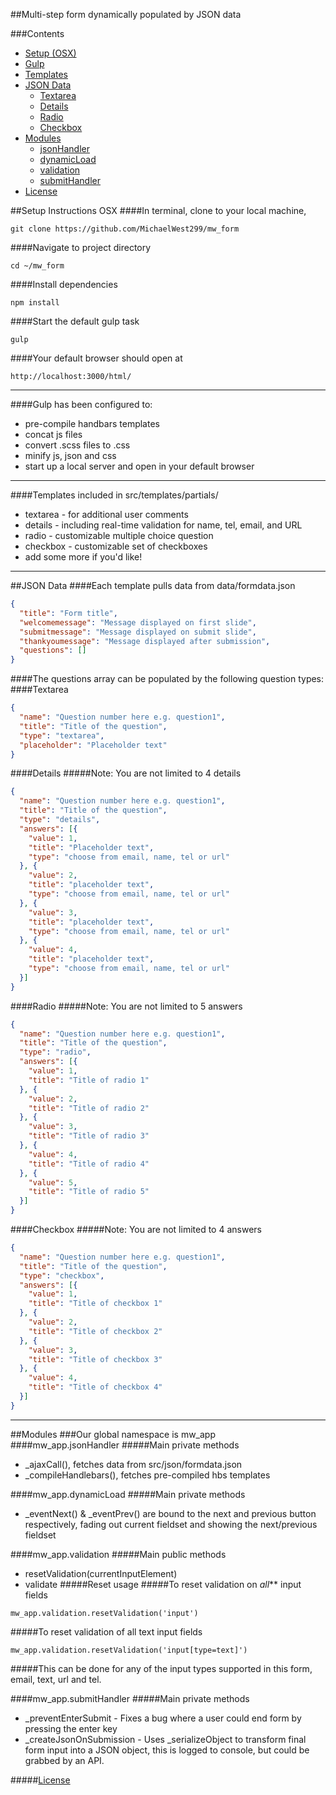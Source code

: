 ##Multi-step form dynamically populated by JSON data

###Contents
* [Setup (OSX)](#setup-instructions-osx)
* [Gulp](#gulp-has-been-configured-to:)
* [Templates](#templates-included-in-src/templates/partials/)
* [JSON Data](#json-data)
  * [Textarea](#textarea)
  * [Details](#details)
  * [Radio](#radio)
  * [Checkbox](#checkbox)
* [Modules](#modules)
  * [jsonHandler](#jsonHandler)
  * [dynamicLoad](#dynamicLoad)
  * [validation](#validation)
  * [submitHandler](#submitHandler)
* [License](#license)

##Setup Instructions OSX
####In terminal, clone to your local machine,
```
git clone https://github.com/MichaelWest299/mw_form
```
####Navigate to project directory
```
cd ~/mw_form
```
####Install dependencies
```
npm install
```
####Start the default gulp task
```
gulp
```
####Your default browser should open at
```
http://localhost:3000/html/
```

---

####Gulp has been configured to:
- pre-compile handbars templates
- concat js files
- convert .scss files to .css
- minify js, json and css
- start up a local server and open in your default browser

---

####Templates included in src/templates/partials/
- textarea - for additional user comments
- details - including real-time validation for name, tel, email, and URL
- radio - customizable multiple choice question
- checkbox - customizable set of checkboxes
- add some more if you'd like!

---

##JSON Data
####Each template pulls data from data/formdata.json
```json
{
  "title": "Form title",
  "welcomemessage": "Message displayed on first slide",
  "submitmessage": "Message displayed on submit slide",
  "thankyoumessage": "Message displayed after submission",
  "questions": []
}
```

####The questions array can be populated by the following question types:
####Textarea
```json
{
  "name": "Question number here e.g. question1",
  "title": "Title of the question",
  "type": "textarea",
  "placeholder": "Placeholder text"
}
```

####Details
#####Note: You are not limited to 4 details
```json
{
  "name": "Question number here e.g. question1",
  "title": "Title of the question",
  "type": "details",
  "answers": [{
    "value": 1,
    "title": "Placeholder text",
    "type": "choose from email, name, tel or url"
  }, {
    "value": 2,
    "title": "placeholder text",
    "type": "choose from email, name, tel or url"
  }, {
    "value": 3,
    "title": "placeholder text",
    "type": "choose from email, name, tel or url"
  }, {
    "value": 4,
    "title": "placeholder text",
    "type": "choose from email, name, tel or url"
  }]
}
```

####Radio
#####Note: You are not limited to 5 answers
```json
{
  "name": "Question number here e.g. question1",
  "title": "Title of the question",
  "type": "radio",
  "answers": [{
    "value": 1,
    "title": "Title of radio 1"
  }, {
    "value": 2,
    "title": "Title of radio 2"
  }, {
    "value": 3,
    "title": "Title of radio 3"
  }, {
    "value": 4,
    "title": "Title of radio 4"
  }, {
    "value": 5,
    "title": "Title of radio 5"
  }]
}
```

####Checkbox
#####Note: You are not limited to 4 answers
```json
{
  "name": "Question number here e.g. question1",
  "title": "Title of the question",
  "type": "checkbox",
  "answers": [{
    "value": 1,
    "title": "Title of checkbox 1"
  }, {
    "value": 2,
    "title": "Title of checkbox 2"
  }, {
    "value": 3,
    "title": "Title of checkbox 3"
  }, {
    "value": 4,
    "title": "Title of checkbox 4"
  }]
}
```

---

##Modules
###Our global namespace is mw_app
####mw_app.jsonHandler
#####Main private methods
- _ajaxCall(), fetches data from src/json/formdata.json
- _compileHandlebars(), fetches pre-compiled hbs templates

####mw_app.dynamicLoad
#####Main private methods
- _eventNext() & _eventPrev() are bound to the next and previous button respectively, fading out current fieldset and showing the next/previous fieldset

####mw_app.validation
#####Main public methods
- resetValidation(currentInputElement)
- validate
#####Reset usage
#####To reset validation on _all_** input fields
```
mw_app.validation.resetValidation('input')
```
#####To reset validation of all text input fields
```
mw_app.validation.resetValidation('input[type=text]')
```
#####This can be done for any of the input types supported in this form, email, text, url and tel.

####mw_app.submitHandler
#####Main private methods
- _preventEnterSubmit - Fixes a bug where a user could end form by pressing the enter key
- _createJsonOnSubmission - Uses _serializeObject to transform final form input into a JSON object, this is logged to console, but could be grabbed by an API.

#####[License](LICENSE)
